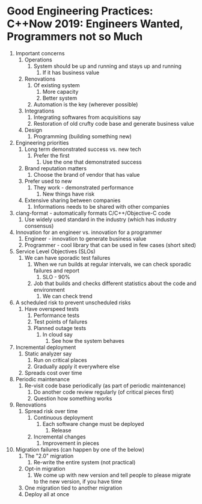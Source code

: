 # Good Engineering Practices: C++Now 2019: Engineers Wanted, Programmers not so Much #
1. Important concerns
	1. Operations
		1. System should be up and running and stays up and running
			1. If it has business value
	2. Renovations
		1. Of existing system
			1. More capacity
			2. Better system
		2. Automation is the key (wherever possible)
	3. Integrations
		1. Integrating softwares from acquisitions say
		2. Restoration of old crufty code base and generate business value
	4. Design
		1. Programming (building something new)
2. Engineering priorities
	1. Long term demonstrated success vs. new tech
		1. Prefer the first
			1. Use the one that demonstrated success
	2. Brand reputation matters
		1. Choose the brand of vendor that has value
	3. Prefer used to new
		1. They work - demonstrated performance
			1. New things have risk
	4. Extensive sharing between companies
		1. Informations needs to be shared with other companies
3. clang-format - automatically formats C/C++/Objective-C code
	1. Use widely used standard in the industry (which has industry consensus)
4. Innovation for an engineer vs. innovation for a programmer
	1. Engineer - innovation to generate business value
	2. Programmer - cool library that can be used in few cases (short sited)
5. Service Level Objectives (SLOs)
	1. We can have sporadic test failures
		1. When we run builds at regular intervals, we can check sporadic failures and report
			1. SLO - 90%
		2. Job that builds and checks different statistics about the code and environment
			1. We can check trend
6. A scheduled risk to prevent unscheduled risks
	1. Have overspeed tests
		1. Performance tests
		2. Test points of failures
		3. Planned outage tests
			1. In cloud say
				1. See how the system behaves
7. Incremental deployment
	1. Static analyzer say
		1. Run on critical places
		2. Gradually apply it everywhere else
	2. Spreads cost over time
8. Periodic maintenance
	1. Re-visit code base periodically (as part of periodic maintenance)
		1. Do another code review regularly (of critical pieces first)
		2. Question how something works
9. Renovations
	1. Spread risk over time
		1. Continuous deployment
			1. Each software change must be deployed
				1. Release
		2. Incremental changes
			1. Improvement in pieces
10. Migration failures (can happen by one of the below)
	1. The "2.0" migration
		1. Re-write the entire system (not practical)
	2. Opt-in migration
		1. We come up with new version and tell people to please migrate to the new version, if you have time
	3. One migration tied to another migration
	4. Deploy all at once